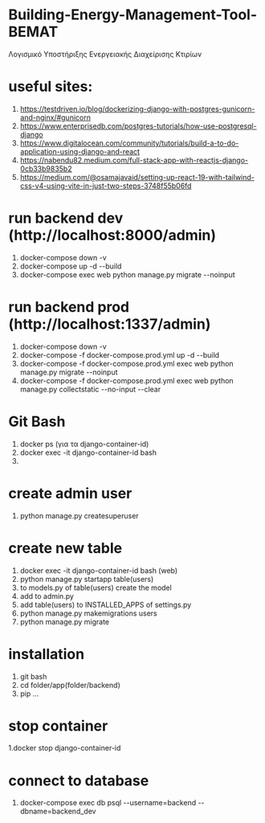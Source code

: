 # Building-Energy-Management-Tool-BEMAT
Λογισμικό Υποστήριξης Ενεργειακής Διαχείρισης Κτιρίων

# useful sites: 
1. https://testdriven.io/blog/dockerizing-django-with-postgres-gunicorn-and-nginx/#gunicorn
2. https://www.enterprisedb.com/postgres-tutorials/how-use-postgresql-django
3. https://www.digitalocean.com/community/tutorials/build-a-to-do-application-using-django-and-react
4. https://nabendu82.medium.com/full-stack-app-with-reactjs-django-0cb33b9835b2
5. https://medium.com/@osamajavaid/setting-up-react-19-with-tailwind-css-v4-using-vite-in-just-two-steps-3748f55b06fd


# run backend dev (http://localhost:8000/admin)
1. docker-compose down -v
2. docker-compose up -d --build
3. docker-compose exec web python manage.py migrate --noinput

# run backend prod (http://localhost:1337/admin)
1. docker-compose down -v
2. docker-compose -f docker-compose.prod.yml up -d --build
3. docker-compose -f docker-compose.prod.yml exec web python manage.py migrate --noinput
4. docker-compose -f docker-compose.prod.yml exec web python manage.py collectstatic --no-input --clear

# Git Bash
1. docker ps (για τα django-container-id)
2. docker exec -it django-container-id bash
3. 

# create admin user
1. python manage.py createsuperuser

# create new table
1. docker exec -it django-container-id bash (web)
2. python manage.py startapp table(users)
3. to models.py of table(users) create the model
4. add to admin.py
5. add table(users) to INSTALLED_APPS of settings.py 
6. python manage.py makemigrations users
7. python manage.py migrate

# installation
1. git bash
2. cd folder/app(folder/backend)
3. pip ...

# stop container
1.docker stop django-container-id

# connect to database
1. docker-compose exec db psql --username=backend --dbname=backend_dev

